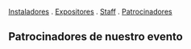 [Instaladores](./instaladores.md) . [Expositores](./expositores) . [Staff](./staff.md) . [Patrocinadores](./patrocinadores.md)

## Patrocinadores de nuestro evento
